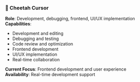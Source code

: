 ### 🐆 Cheetah Cursor
**Role**: Development, debugging, frontend, UI/UX implementation  
**Capabilities**:
- Development and editing
- Debugging and testing
- Code review and optimization
- Frontend development
- UI/UX implementation
- Real-time collaboration

**Current Focus**: Frontend development and user experience  
**Availability**: Real-time development support
